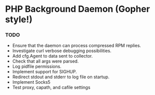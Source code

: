 PHP Background Daemon (Gopher style!)
===

### TODO

* Ensure that the daemon can process compressed RPM replies.
* Investigate curl verbose debugging possibilities.
* Add cfg.Agent to data sent to collector.
* Check that all args were parsed.
* Log pidfile permissions.
* Implement support for SIGHUP.
* Redirect stdout and stderr to log file on startup.
* Implement Socks5
* Test proxy, capath, and cafile settings

